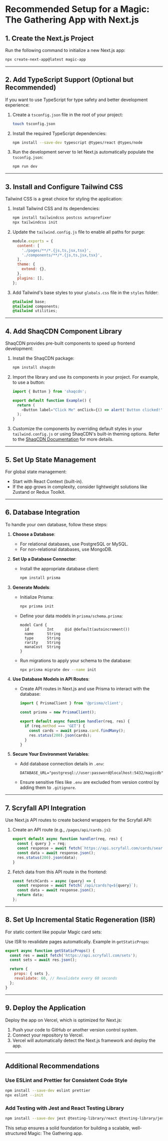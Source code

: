 # Recommended Setup for a Magic: The Gathering App with Next.js

## 1. Create the Next.js Project
Run the following command to initialize a new Next.js app:

```bash
npx create-next-app@latest magic-app
```

---

## 2. Add TypeScript Support (Optional but Recommended)
If you want to use TypeScript for type safety and better development experience:

1. Create a `tsconfig.json` file in the root of your project:

   ```bash
   touch tsconfig.json
   ```

2. Install the required TypeScript dependencies:

   ```bash
   npm install --save-dev typescript @types/react @types/node
   ```

3. Run the development server to let Next.js automatically populate the `tsconfig.json`:

   ```bash
   npm run dev
   ```

---

## 3. Install and Configure Tailwind CSS
Tailwind CSS is a great choice for styling the application:

1. Install Tailwind CSS and its dependencies:

   ```bash
   npm install tailwindcss postcss autoprefixer
   npx tailwindcss init
   ```

2. Update the `tailwind.config.js` file to enable all paths for purge:

   ```javascript
   module.exports = {
     content: [
       './pages/**/*.{js,ts,jsx,tsx}',
       './components/**/*.{js,ts,jsx,tsx}',
     ],
     theme: {
       extend: {},
     },
     plugins: [],
   };
   ```

3. Add Tailwind's base styles to your `globals.css` file in the `styles` folder:

   ```css
   @tailwind base;
   @tailwind components;
   @tailwind utilities;
   ```

---

## 4. Add ShaqCDN Component Library
ShaqCDN provides pre-built components to speed up frontend development:

1. Install the ShaqCDN package:

   ```bash
   npm install shaqcdn
   ```

2. Import the library and use its components in your project. For example, to use a button:

   ```javascript
   import { Button } from 'shaqcdn';

   export default function Example() {
     return (
       <Button label="Click Me" onClick={() => alert('Button clicked!')} />
     );
   }
   ```

3. Customize the components by overriding default styles in your `tailwind.config.js` or using ShaqCDN's built-in theming options. Refer to the [ShaqCDN Documentation](https://shaqcdn.com/docs) for more details.

---

## 5. Set Up State Management
For global state management:

- Start with React Context (built-in).
- If the app grows in complexity, consider lightweight solutions like Zustand or Redux Toolkit.

---

## 6. Database Integration
To handle your own database, follow these steps:

1. **Choose a Database**:
   - For relational databases, use PostgreSQL or MySQL.
   - For non-relational databases, use MongoDB.

2. **Set Up a Database Connector**:
   - Install the appropriate database client:
     ```bash
     npm install prisma
     ```

3. **Generate Models**:
   - Initialize Prisma:
     ```bash
     npx prisma init
     ```
   - Define your data models in `prisma/schema.prisma`:
     ```prisma
     model Card {
       id        Int     @id @default(autoincrement())
       name      String
       type      String
       rarity    String
       manaCost  String
     }
     ```
   - Run migrations to apply your schema to the database:
     ```bash
     npx prisma migrate dev --name init
     ```

4. **Use Database Models in API Routes**:
   - Create API routes in Next.js and use Prisma to interact with the database:
     ```javascript
     import { PrismaClient } from '@prisma/client';

     const prisma = new PrismaClient();

     export default async function handler(req, res) {
       if (req.method === 'GET') {
         const cards = await prisma.card.findMany();
         res.status(200).json(cards);
       }
     }
     ```

5. **Secure Your Environment Variables**:
   - Add database connection details in `.env`:
     ```env
     DATABASE_URL="postgresql://user:password@localhost:5432/magicdb"
     ```
   - Ensure sensitive files like `.env` are excluded from version control by adding them to `.gitignore`.

---

## 7. Scryfall API Integration
Use Next.js API routes to create backend wrappers for the Scryfall API:

1. Create an API route (e.g., `/pages/api/cards.js`):

   ```javascript
   export default async function handler(req, res) {
     const { query } = req;
     const response = await fetch(`https://api.scryfall.com/cards/search?q=${query.q}`);
     const data = await response.json();
     res.status(200).json(data);
   }
   ```

2. Fetch data from this API route in the frontend:

   ```javascript
   const fetchCards = async (query) => {
     const response = await fetch(`/api/cards?q=${query}`);
     const data = await response.json();
     return data;
   };
   ```

---

## 8. Set Up Incremental Static Regeneration (ISR)
For static content like popular Magic card sets:

Use ISR to revalidate pages automatically. Example in `getStaticProps`:

```javascript
export async function getStaticProps() {
  const res = await fetch('https://api.scryfall.com/sets');
  const sets = await res.json();

  return {
    props: { sets },
    revalidate: 60, // Revalidate every 60 seconds
  };
}
```

---

## 9. Deploy the Application
Deploy the app on Vercel, which is optimized for Next.js:

1. Push your code to GitHub or another version control system.
2. Connect your repository to Vercel.
3. Vercel will automatically detect the Next.js framework and deploy the app.

---

## Additional Recommendations

### Use ESLint and Prettier for Consistent Code Style

```bash
npm install --save-dev eslint prettier
npx eslint --init
```

### Add Testing with Jest and React Testing Library

```bash
npm install --save-dev jest @testing-library/react @testing-library/jest-dom
```

This setup ensures a solid foundation for building a scalable, well-structured Magic: The Gathering app.
